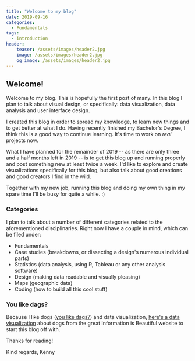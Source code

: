 ```yaml
---
title: "Welcome to my blog"
date: 2019-09-16
categories:
  - Fundamentals
tags:
  - introduction
header:
    teaser: /assets/images/header2.jpg
    image: /assets/images/header2.jpg
    og_image: /assets/images/header2.jpg
---
```


## Welcome!
Welcome to my blog. This is hopefully the first post of many. In this blog I plan to talk about visual design, or specifically: data visualization, data analysis and user interface design. 

I created this blog in order to spread my knowledge, to learn new things and to get better at what I do. Having recently finished my Bachelor's Degree, I think this is a good way to continue learning. It's time to work on *real* projects now.

What I have planned for the remainder of 2019 -- as there are only three and a half months left in 2019 -- is to get this blog up and running properly and post something new at least twice a week. I'd like to explore and create visualizations specifically for this blog, but also talk about good creations and good creators I find in the wild.

Together with my new job, running this blog and doing my own thing in my spare time I'll be busy for quite a while. :)

### Categories
I plan to talk about a number of different categories related to the aforementioned disciplinaries. Right now I have a couple in mind, which can be filed under:

* Fundamentals
* Case studies (breakdowns, or dissecting a design's numerous individual parts)
* Statistics (data analysis, using R, Tableau or any other analysis software)
* Design (making data readable and visually pleasing)
* Maps (geographic data)
* Coding (how to build all this cool stuff)

### You like dags?
Because I like dogs ([you like dags?](https://www.youtube.com/watch?v=ZXILzUpVx7A)) and data visualization, [here's a data visualization](https://informationisbeautiful.net/visualizations/best-in-show-whats-the-top-data-dog/) about dogs from the great Information is Beautiful website to start this blog off with.

Thanks for reading!

Kind regards,
Kenny